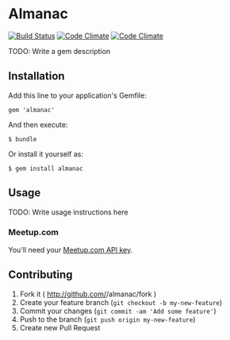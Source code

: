 # Almanac

[![Build Status](https://travis-ci.org/Aupajo/sinatra-gcal.svg)](https://travis-ci.org/Aupajo/sinatra-gcal)
[![Code Climate](https://codeclimate.com/github/Aupajo/sinatra-gcal.png)](https://codeclimate.com/github/Aupajo/sinatra-gcal)
[![Code Climate](https://codeclimate.com/github/Aupajo/sinatra-gcal/coverage.png)](https://codeclimate.com/github/Aupajo/sinatra-gcal)

TODO: Write a gem description

## Installation

Add this line to your application's Gemfile:

    gem 'almanac'

And then execute:

    $ bundle

Or install it yourself as:

    $ gem install almanac

## Usage

TODO: Write usage instructions here

### Meetup.com

You'll need your [Meetup.com API key](https://secure.meetup.com/meetup_api/key).

## Contributing

1. Fork it ( http://github.com/<my-github-username>/almanac/fork )
2. Create your feature branch (`git checkout -b my-new-feature`)
3. Commit your changes (`git commit -am 'Add some feature'`)
4. Push to the branch (`git push origin my-new-feature`)
5. Create new Pull Request